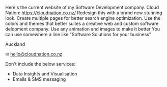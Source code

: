 Here's the current website of my Software Development company.
Cloud Nation: https://cloudnation.co.nz/
Redesign this with a brand new stunning look.
Create multiple pages for better search engine optimization.
Use the colors and themes that better suites a creative web and custom software delopment company.
Use any animation and images to make it better
You can use somewhere a line like "Software Solutions for your business"

Auckland

✉ hello@cloudnation.co.nz

Don't include the below services:
- Data Insights and Visualisation
- Emails & SMS messaging